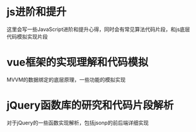 # js进阶和提升
这里会写一些JavaScript进阶和提升心得，同时会有常见算法代码片段，和js底层代码模拟实现片段

# vue框架的实现理解和代码模拟
MVVM的数据绑定的底层原理，一些功能的模拟实现

# jQuery函数库的研究和代码片段解析
对于jQuery的一些函数实现解析，包括jsonp的前后端详细实现